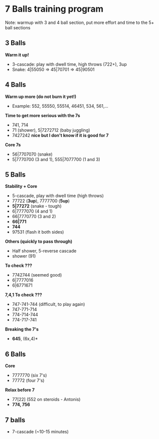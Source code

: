 # 7 Balls training program

Note: warmup with 3 and 4 ball section, put more effort and time to the 5+ 
ball sections

## 3 Balls

**Warm it up!**  
- 3-cascade: play with dwell time, high throws (722+), 3up
- Snake: 4|55050 => 45|70701 => 45|90501

## 4 Balls

**Warm up more (do not burn it yet!)**  
- Example: 552, 55550, 55514, 46451, 534, 561,...

**Time to get more serious with the 7s**  
- 741, 714
- 71 (shower), 5|7272712 (baby juggling)
- 7427242 **nice but I don't know if it is good for 7**

**Core 7s**
- 56|7707070 (snake)
- 5|7770700 (3 and 1), 555|7077700 (1 and 3)

## 5 Balls

**Stability + Core**  
- 5-cascade, play with dwell time (high throws)
- 77722 (**3up**), 7777700 (**5up**)
- **5|77272** (snake - tough)                                                   
- 6|7777070 (4 and 1)                                                           
- 66|7770770 (3 and 2)
- **66|771**
- **744**
- 97531 (flash it both sides)

**Others (quickly to pass through)**  
- Half shower, 5-reverse cascade
- shower (91)

**To check ???**  
- 7742744 (seemed good)
- 6|7777016
- 6|6771671

**7,4,1 To check ???**
- 747-741-744 (difficult, to play again)
- 747-771-714
- 774-714-744
- 774-717-741

**Breaking the 7's**  
- **645**, (6x,4)\*

## 6 Balls

**Core**  
- 7777770 (six 7's)
- 77772 (four 7's)

**Relax before 7**  
- 77[22] \(552 on steroids - Antonis)
- **774, 756**

## 7 balls

- 7-cascade (~10-15 minutes)

